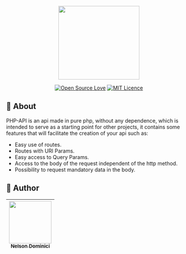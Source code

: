 <p align="center" >

<img style="object-fit: cover;" src="https://user-images.githubusercontent.com/89428967/219802149-5f759c02-f575-461e-a777-29e5029d55fe.png" width="220px" height="200px">


</p>

<span align="center" >

[![Open Source Love](https://badges.frapsoft.com/os/v2/open-source.png?v=103)](https://github.com/ellerbrock/open-source-badges/)
[![MIT Licence](https://badges.frapsoft.com/os/mit/mit.svg?v=103)](https://opensource.org/licenses/mit-license.php)

</span>

<h2>🚀 About</h2>
<p>
  PHP-API is an api made in pure php, without any dependence, which is intended to serve as a starting point for other projects, it contains some features that will facilitate the creation of your api such as:
<p>

<ul>
  <li>Easy use of routes.</li>
  <li>Routes with URI Params.</li>
  <li>Easy access to Query Params.</li>
  <li>Access to the body of the request independent of the http method.</li>
  <liBody data protected against xss attacks.</li>
  <li>Possibility to request mandatory data in the body.</li>
  
  
</ul>
  

<h2>🧷 Author</h2>

| [<img src="https://avatars.githubusercontent.com/Nelson-Dominici" width=115><br><sub>Nelson Dominici</sub>](https://github.com/Nelson-Dominici) |
| :---: |
